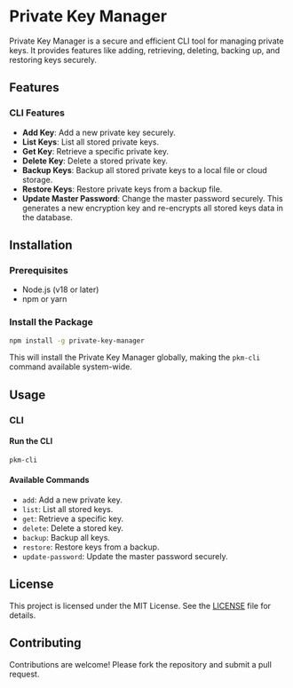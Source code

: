 # Private Key Manager

Private Key Manager is a secure and efficient CLI tool for managing private keys. It provides features like adding, retrieving, deleting, backing up, and restoring keys securely.

## Features

### CLI Features
- **Add Key**: Add a new private key securely.
- **List Keys**: List all stored private keys.
- **Get Key**: Retrieve a specific private key.
- **Delete Key**: Delete a stored private key.
- **Backup Keys**: Backup all stored private keys to a local file or cloud storage.
- **Restore Keys**: Restore private keys from a backup file.
- **Update Master Password**: Change the master password securely. This generates a new encryption key and re-encrypts all stored keys data in the database.

## Installation

### Prerequisites
- Node.js (v18 or later)
- npm or yarn

### Install the Package
```bash
npm install -g private-key-manager
```

This will install the Private Key Manager globally, making the `pkm-cli` command available system-wide.

## Usage

### CLI

#### Run the CLI
```bash
pkm-cli
```

#### Available Commands
- `add`: Add a new private key.
- `list`: List all stored keys.
- `get`: Retrieve a specific key.
- `delete`: Delete a stored key.
- `backup`: Backup all keys.
- `restore`: Restore keys from a backup.
- `update-password`: Update the master password securely.

## License

This project is licensed under the MIT License. See the [LICENSE](./LICENSE) file for details.

## Contributing

Contributions are welcome! Please fork the repository and submit a pull request.